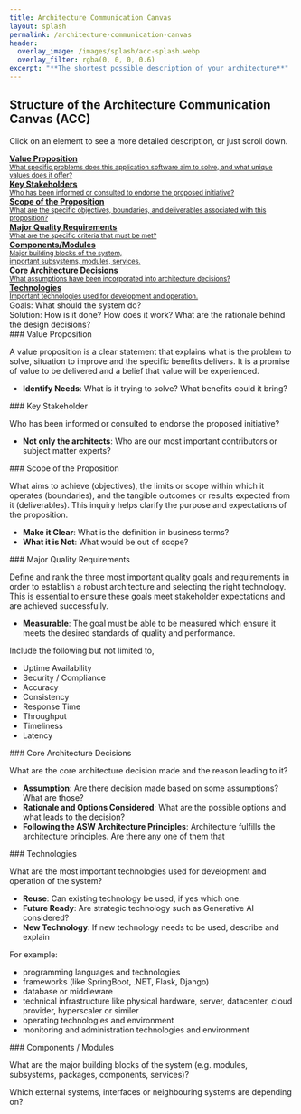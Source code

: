 ```yaml
---
title: Architecture Communication Canvas
layout: splash
permalink: /architecture-communication-canvas
header:
  overlay_image: /images/splash/acc-splash.webp
  overlay_filter: rgba(0, 0, 0, 0.6)
excerpt: "**The shortest possible description of your architecture**"
---
```



## Structure of the Architecture Communication Canvas (ACC)


Click on an element to see a more detailed description, or just scroll down.

<div class="grid-container architecture-communication-canvas">

  <a href="#value" class="part requirement value">
  <div class="flex row space-between">
  <div class="flex column">
    <strong>Value Proposition</strong><br>
     <small>
      What specific problems does this application software aim to solve, and what unique values does it offer?
     </small>
  </div>
  <i class="fa fa-briefcase icon" aria-hidden="true"></i>
  </div>
  </a>


  <a href="#stakeholder" class="part requirement stakeholder">
    <div class="flex row space-between">
      <div class="flex column ">
        <strong>Key Stakeholders</strong><br />
        <small>
          Who has been informed or consulted to endorse the proposed initiative?
        </small>
      </div>
      <i class="fa fa-user-friends icon" aria-hidden="true"></i>
    </div>
  </a>

  
<a href="#context" class="part requirement context">
  <div class="flex row space-between">
    <div class="flex column">
      <strong>Scope of the Proposition</strong><br>
      <small>What are the specific objectives, boundaries, and deliverables associated with this proposition?</small>
  </div>
      <i class="fa fa-link icon" aria-hidden="true"></i>
  </div>
</a>
  

<a href="#quality" class="part requirement quality">
  <div class="flex row space-between">
    <div class="flex column">
      <strong>Major Quality Requirements</strong><br>
      <small>What are the specific criteria that must be met? </small>
    </div>
      <i class="fa fa-certificate icon" aria-hidden="true"></i>
  </div>
</a>
  
  
<a href="#components" class="part solution components">
  <div class="flex row space-between">
    <div class="flex column">
      <strong>Components/Modules</strong><br>
      <small>
        Major building blocks of the system,<br>
        important subsystems, modules, services.
      </small>
    </div>
      <i class="fas fa-shapes icon" aria-hidden="true"></i>
  </div>
</a>  


<a href="#decisions" class="part solution decisions">
  <div class="flex row space-between">
    <div class="flex column">
      <strong>Core Architecture Decisions</strong><br />
      <small>
        What assumptions have been incorporated into architecture decisions? 
      </small>
    </div>
      <i class="fas fa-arrows-alt-v icon" aria-hidden="true"></i>
  </div>
</a>
  
  
<a href="#technology" class="part solution technology">
  <div class="flex row space-between">
    <div class="flex column">
      <strong>Technologies</strong><br>
      <small>
        Important technologies used for development and operation.
      </small>
  </div>
      <i class="fas fa-tools icon" aria-hidden="true"></i>
  </div>
</a>

</div>


<div class="legend">
  <div class="placeholder">
  </div>

  <div class="entries">
    <div class="square green">
    </div>
    <span class="label">
      Goals: What should the system do?
    </span>
    <div class="square blue">
    </div>
    <span class="label">
      Solution: How is it done? How does it work? What are the rationale behind the design decisions?
    </span>
  </div>
</div>


<a id="value"/>
### Value Proposition

A value proposition is a clear statement that explains what is the problem to solve, situation to improve and the specific benefits delivers. It is a promise of value to be delivered and a belief that value will be experienced.

* **Identify Needs**: What is it trying to solve? What benefits could it bring?

<a id="stakeholder"/>
### Key Stakeholder

Who has been informed or consulted to endorse the proposed initiative?

* **Not only the architects**: Who are our most important contributors or subject matter experts?

<a id="context"/>
### Scope of the Proposition

What aims to achieve (objectives), the limits or scope within which it operates (boundaries), and the tangible outcomes or results expected from it (deliverables). This inquiry helps clarify the purpose and expectations of the proposition.

* **Make it Clear**: What is the definition in business terms?
* **What it is Not**: What would be out of scope?

<a id="quality"/>
### Major Quality Requirements

Define and rank the three most important quality goals and requirements in order to establish a robust architecture and selecting the right technology. This is essential to ensure these goals meet stakeholder expectations and are achieved successfully.

* **Measurable**: The goal must be able to be measured which ensure it meets the desired standards of quality and performance. 

Include the following but not limited to,

* Uptime Availability
* Security / Compliance
* Accuracy
* Consistency
* Response Time
* Throughput
* Timeliness
* Latency


<a id="decisions"/>
### Core Architecture Decisions

What are the core architecture decision made and the reason leading to it?

* **Assumption**: Are there decision made based on some assumptions? What are those?
* **Rationale and Options Considered**: What are the possible options and what leads to the decision?
* **Following the ASW Architecture Principles**: Architecture fulfills the architecture principles. Are there any one of them that   

<a id="technology"/>
### Technologies

What are the most important technologies used for development and operation of the system?

* **Reuse**: Can existing technology be used, if yes which one.
* **Future Ready**: Are strategic technology such as Generative AI considered?
* **New Technology**: If new technology needs to be used, describe and explain

For example:
* programming languages and technologies
* frameworks (like SpringBoot, .NET, Flask, Django)
* database or middleware
* technical infrastructure like physical hardware, server, datacenter, cloud provider, hyperscaler or similer
* operating technologies and environment
* monitoring and administration technologies and environment  


<a id="components"/>
### Components / Modules

What are the major building blocks of the system
(e.g. modules, subsystems, packages, components, services)?

Which external systems, interfaces or neighbouring systems are depending on?



